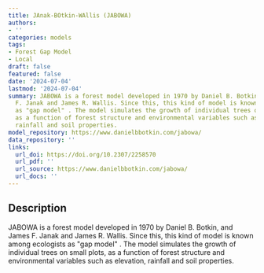 ```yaml
---
title: JAnak-BOtkin-WAllis (JABOWA)
authors:
- ''
categories: models
tags:
- Forest Gap Model
- Local
draft: false
featured: false
date: '2024-07-04'
lastmod: '2024-07-04'
summary: JABOWA is a forest model developed in 1970 by Daniel B. Botkin, and James
  F. Janak and James R. Wallis. Since this, this kind of model is known among ecologists
  as "gap model" . The model simulates the growth of individual trees on small plots,
  as a function of forest structure and environmental variables such as elevation,
  rainfall and soil properties.
model_repository: https://www.danielbbotkin.com/jabowa/
data_repository: ''
links:
  url_doi: https://doi.org/10.2307/2258570
  url_pdf: ''
  url_source: https://www.danielbbotkin.com/jabowa/
  url_docs: ''
---
```


## Description

JABOWA is a forest model developed in 1970 by Daniel B. Botkin, and James F. Janak and James R. Wallis. Since this, this kind of model is known among ecologists as "gap model" . The model simulates the growth of individual trees on small plots, as a function of forest structure and environmental variables such as elevation, rainfall and soil properties.

